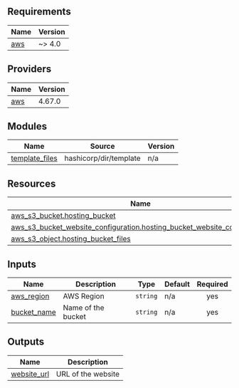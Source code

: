 ## Requirements

| Name | Version |
|------|---------|
| <a name="requirement_aws"></a> [aws](#requirement\_aws) | ~> 4.0 |

## Providers

| Name | Version |
|------|---------|
| <a name="provider_aws"></a> [aws](#provider\_aws) | 4.67.0 |

## Modules

| Name | Source | Version |
|------|--------|---------|
| <a name="module_template_files"></a> [template\_files](#module\_template\_files) | hashicorp/dir/template | n/a |

## Resources

| Name | Type |
|------|------|
| [aws_s3_bucket.hosting_bucket](https://registry.terraform.io/providers/hashicorp/aws/latest/docs/resources/s3_bucket) | resource |
| [aws_s3_bucket_website_configuration.hosting_bucket_website_configuration](https://registry.terraform.io/providers/hashicorp/aws/latest/docs/resources/s3_bucket_website_configuration) | resource |
| [aws_s3_object.hosting_bucket_files](https://registry.terraform.io/providers/hashicorp/aws/latest/docs/resources/s3_object) | resource |

## Inputs

| Name | Description | Type | Default | Required |
|------|-------------|------|---------|:--------:|
| <a name="input_aws_region"></a> [aws\_region](#input\_aws\_region) | AWS Region | `string` | n/a | yes |
| <a name="input_bucket_name"></a> [bucket\_name](#input\_bucket\_name) | Name of the bucket | `string` | n/a | yes |

## Outputs

| Name | Description |
|------|-------------|
| <a name="output_website_url"></a> [website\_url](#output\_website\_url) | URL of the website |
